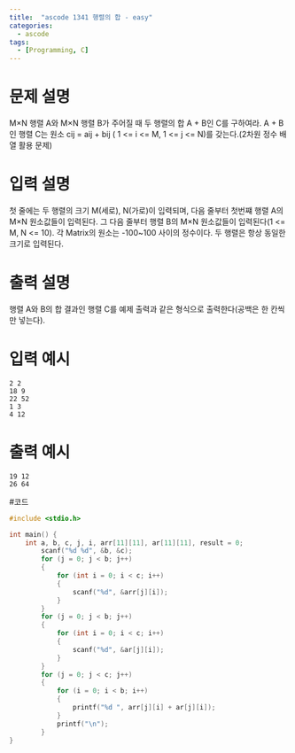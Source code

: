 ```yaml
---
title:  "ascode 1341 행렬의 합 - easy"
categories:
  - ascode
tags:
  - [Programming, C]
---
```


# 문제 설명
M×N 행렬 A와 M×N 행렬 B가 주어질 때 두 행렬의 합 A + B인 C를 구하여라. A + B인 행렬 C는 원소 cij = aij + bij ( 1 <= i <= M, 1 <= j <= N)를 갖는다.(2차원 정수 배열 활용 문제)
# 입력 설명
첫 줄에는 두 행렬의 크기 M(세로), N(가로)이 입력되며,  다음 줄부터 첫번쨰 행렬 A의 M×N 원소값들이 입력된다. 그 다음 줄부터 행렬 B의 M×N 원소값들이 입력된다(1 <= M, N <= 10). 각 Matrix의 원소는 -100~100 사이의 정수이다. 두 행렬은 항상 동일한 크기로 입력된다.
# 출력 설명
행렬 A와 B의 합 결과인 행렬 C를 예제 출력과 같은 형식으로 출력한다(공백은 한 칸씩만 넣는다).
# 입력 예시
```
2 2
18 9
22 52
1 3
4 12
```
# 출력 예시
```
19 12
26 64
```
#코드
```c
#include <stdio.h>

int main() {
    int a, b, c, j, i, arr[11][11], ar[11][11], result = 0;
        scanf("%d %d", &b, &c);
        for (j = 0; j < b; j++)
        {
            for (int i = 0; i < c; i++)
            {
                scanf("%d", &arr[j][i]);
            }
        }
        for (j = 0; j < b; j++)
        {
            for (int i = 0; i < c; i++)
            {
                scanf("%d", &ar[j][i]);
            }
        }
        for (j = 0; j < c; j++)
        {
            for (i = 0; i < b; i++)
            {
                printf("%d ", arr[j][i] + ar[j][i]);
            }
            printf("\n");
        }
}
```